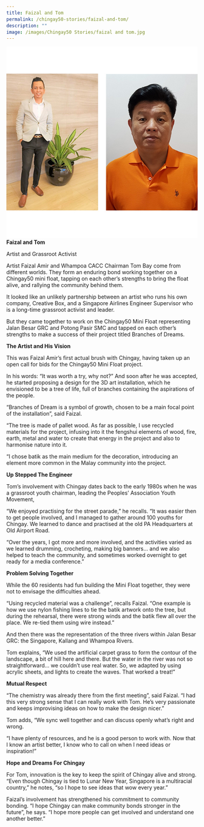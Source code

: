 ```yaml
---
title: Faizal and Tom
permalink: /chingay50-stories/faizal-and-tom/
description: ""
image: /images/Chingay50 Stories/faizal and tom.jpg
---
```

![Faizal and Tom](/images/Chingay50%20Stories/faizal%20and%20tom.jpg)
**Faizal and Tom**

Artist and Grassroot Activist

Artist Faizal Amir and Whampoa CACC Chairman Tom Bay come from different worlds. They form an enduring bond working together on a Chingay50 mini float, tapping on each other’s strengths to bring the float alive, and rallying the community behind them.

It looked like an unlikely partnership between an artist who runs his own company, Creative Box, and a Singapore Airlines Engineer Supervisor who is a long-time grassroot activist and leader.

But they came together to work on the Chingay50 Mini Float representing Jalan Besar GRC and Potong Pasir SMC and tapped on each other’s strengths to make a success of their project titled Branches of Dreams.

**The Artist and His Vision**

This was Faizal Amir’s first actual brush with Chingay, having taken up an open call for bids for the Chingay50 Mini Float project.

In his words: “It was worth a try, why not?” And soon after he was accepted, he started proposing a design for the 3D art installation, which he envisioned to be a tree of life, full of branches containing the aspirations of the people.

“Branches of Dream is a symbol of growth, chosen to be a main focal point of the installation”, said Faizal. 

“The tree is made of pallet wood. As far as possible, I use recycled materials for the project, infusing into it the fengshui elements of wood, fire, earth, metal and water to create that energy in the project and also to harmonise nature into it.

“I chose batik as the main medium for the decoration, introducing an element more common in the Malay community into the project.

**Up Stepped The Engineer**

Tom’s involvement with Chingay dates back to the early 1980s when he was a grassroot youth chairman, leading the Peoples’ Association Youth Movement,

“We enjoyed practising for the street parade,” he recalls. “It was easier then to get people involved, and I managed to gather around 100 youths for Chingay. We learned to dance and practised at the old PA Headquarters at Old Airport Road.

“Over the years, I got more and more involved, and the activities varied as we learned drumming, crocheting, making big banners… and we also helped to teach the community, and sometimes worked overnight to get ready for a media conference.”

**Problem Solving Together**

While the 60 residents had fun building the Mini Float together, they were not to envisage the difficulties ahead.

“Using recycled material was a challenge”, recalls Faizal. “One example is how we use nylon fishing lines to tie the batik artwork onto the tree, but during the rehearsal, there were strong winds and the batik flew all over the place. We re-tied them using wire instead.”

And then there was the representation of the three rivers within Jalan Besar GRC: the Singapore, Kallang and Whampoa Rivers. 

Tom explains, “We used the artificial carpet grass to form the contour of the landscape, a bit of hill here and there. But the water in the river was not so straightforward… we couldn’t use real water. So, we adapted by using acrylic sheets, and lights to create the waves. That worked a treat!”

**Mutual Respect**

“The chemistry was already there from the first meeting”, said Faizal. “I had this very strong sense that I can really work with Tom. He’s very passionate and keeps improvising ideas on how to make the design nicer.”

Tom adds, “We sync well together and can discuss openly what’s right and wrong.

“I have plenty of resources, and he is a good person to work with. Now that I know an artist better, I know who to call on when I need ideas or inspiration!”

**Hope and Dreams For Chingay**

For Tom, innovation is the key to keep the spirit of Chingay alive and strong. “Even though Chingay is tied to Lunar New Year, Singapore is a multiracial country,” he notes, “so I hope to see ideas that wow every year.” 

Faizal’s involvement has strengthened his commitment to community bonding. “I hope Chingay can make community bonds stronger in the future”, he says. “I hope more people can get involved and understand one another better.”